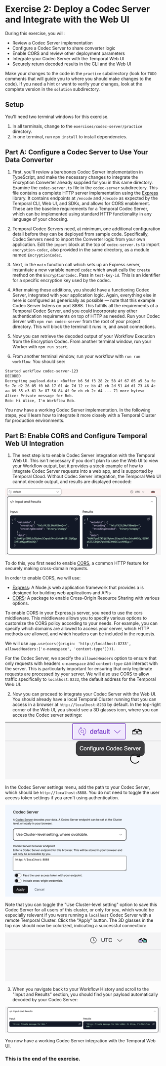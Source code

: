 # Exercise 2: Deploy a Codec Server and Integrate with the Web UI

During this exercise, you will:

- Review a Codec Server implementation
- Configure a Codec Server to share converter logic
- Enable CORS and review other deployment parameters
- Integrate your Codec Server with the Temporal Web UI
- Securely return decoded results in the CLI and the Web UI

Make your changes to the code in the `practice` subdirectory (look for
`TODO` comments that will guide you to where you should make changes to
the code). If you need a hint or want to verify your changes, look at
the complete version in the `solution` subdirectory.

## Setup

You'll need two terminal windows for this exercise.

1. In all terminals, change to the `exercises/codec-server/practice` directory.
2. In one terminal, run `npm install` to install dependencies.

## Part A: Configure a Codec Server to Use Your Data Converter

1. First, you'll review a barebones Codec Server implementation in TypeScript, and make the necessary changes to integrate the Encryption Converter already supplied for you in this same directory. Examine the `codec-server.ts` file in the `codec-server` subdirectory. This file contains a complete HTTP server implementation using the [Express](https://www.npmjs.com/package/express) library. It contains endpoints at `/encode` and `/decode` as expected by the Temporal CLI, Web UI, and SDKs, and allows for CORS enablement. These are the baseline requirements for a Temporal Codec Server, which can be implemented using standard HTTP functionality in any language of your choosing.

2. Temporal Codec Servers need, at minimum, one additional configuration detail before they can be deployed from sample code. Specifically, Codec Servers need to import the Converter logic from your own application. Edit the `import` block at the top of `codec-server.ts` to import `encryption-codec`, also provided in the same directory, as a module named `EncryptionCodec`.

3. Next, in the `main` function call which sets up an Express server, instantiate a new variable named `codec` which await calls the `create` method on the `EncryptionCodec`. Pass in `test-key-id`. This is an identifier for a specific encryption key used by the codec.

4. After making these additions, you should have a functioning Codec Server, integrated with your application logic. Again, everything else in here is configured as generically as possible — note that this example Codec Server listens on port 8888. This fulfills all the requirements of a Temporal Codec Server, and you could incorporate any other authentication requirements on top of HTTP as needed. Run your Codec Server with `npm run codec-server` from the root of your project directory. This will block the terminal it runs in, and await connections.

5. Now you can retrieve the decoded output of your Workflow Execution from the Encryption Codec. From another terminal window, run your Worker with `npm run start`.

6. From another terminal window, run your workflow with `run run workflow`. You should see:

```ENCODED
Started workflow codec-server-123
DECODED
Decrypting payload.data: <Buffer b6 5d f3 28 2c 58 4f 67 05 a5 3a fe 5c 7e d2 26 05 f0 b8 17 01 4e 7d 12 cc bb 42 cb 2d 51 4d d1 73 46 4c aa 09 35 e3 61 3e 87 56 84 4f 9e eb eb 2c d4 ... 71 more bytes>
Alice: Private message for Bob.
Bob: Hi Alice, I'm Workflow Bob.
```

You now have a working Codec Server implementation. In the following steps, you'll learn how to integrate it more closely with a Temporal Cluster for production environments.

## Part B: Enable CORS and Configure Temporal Web UI Integration

1. The next step is to enable Codec Server integration with the Temporal Web UI. This isn't necessary if you don't plan to use the Web UI to view your Workflow output, but it provides a stock example of how to integrate Codec Server requests into a web app, and is supported by Temporal Cloud. Without Codec Server integration, the Temporal Web UI cannot decode output, and results are displayed encoded:

![Encoded Workflow Output in Web UI](images/encoded-output.png)

To do this, you first need to enable [CORS](https://en.wikipedia.org/wiki/Cross-origin_resource_sharing), a common HTTP feature for securely making cross-domain requests.

In order to enable CORS, we will use:

- [Express](https://www.npmjs.com/package/express): A Node.js web application framework that provides a is designed for building web applications and APIs
- [CORS](https://www.npmjs.com/package/cors): A package to enable Cross-Origin Resource Sharing with various options.

To enable CORS in your Express.js server, you need to use the cors middleware. This middleware allows you to specify various options to customize the CORS policy according to your needs. For example, you can specify which domains are allowed to access your server, which HTTP methods are allowed, and which headers can be included in the requests.

We will use `app.use(cors({origin: 'http://localhost:8233', allowedHeaders:['x-namespace', 'content-type']}))`.

For the Codec Server, we specify the `allowedHeaders` option to ensure that only requests with headers `x-namespace` and `content-type` can interact with the server. This is particularly important for ensuring that only legitimate requests are processed by your server. We will also use CORS to allow traffic specifically to `localhost:8233`, the default address for the Temporal Web UI.

2. Now you can proceed to integrate your Codec Server with the Web UI. You should already have a local Temporal Cluster running that you can access in a browser at `http://localhost:8233` by default. In the top-right corner of the Web UI, you should see a 3D glasses icon, where you can access the Codec server settings:

![Codec Server settings icon](images/configure-codec-server-button.png)

In the Codec Server settings menu, add the path to your Codec Server, which should be `http://localhost:8888`. You do not need to toggle the user access token settings if you aren't using authentication.

![Codec Server settings](images/codec-server-settings.png)

Note that you can toggle the "Use Cluster-level setting" option to save this Codec Server for all users of this cluster, or only for you, which would be especially relevant if you were running a `localhost` Codec Server with a remote Temporal Cluster. Click the "Apply" button. The 3D glasses in the top nav should now be colorized, indicating a successful connection:

![Codec Server enabled](images/codec-server-enabled.png)

3. When you navigate back to your Workflow History and scroll to the "Input and Results" section, you should find your payload automatically decoded by your Codec Server:

![Decoded Workflow Output in Web UI](images/decoded-output.png)

You now have a working Codec Server integration with the Temporal Web UI.

### This is the end of the exercise.
